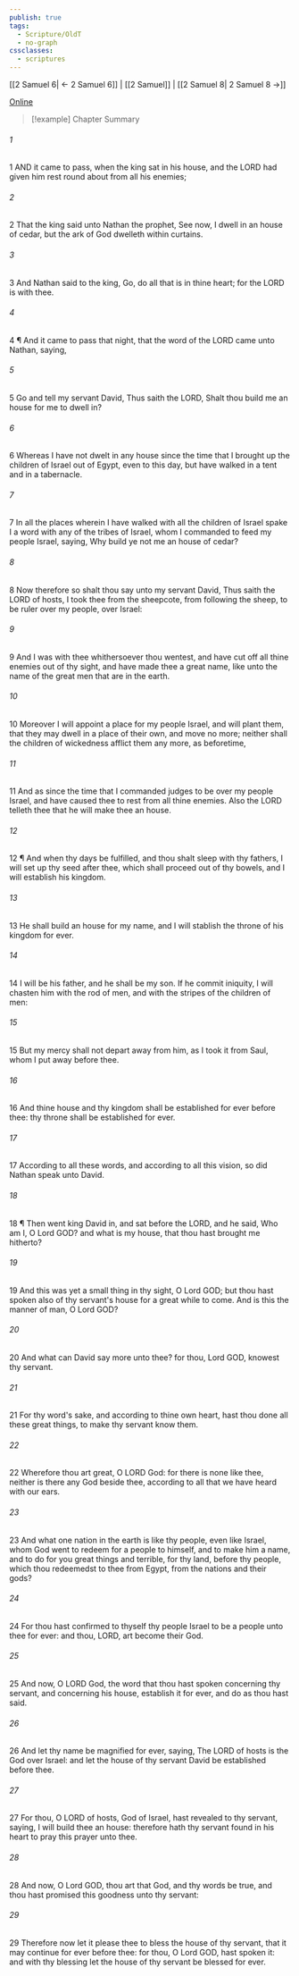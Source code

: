 ```yaml
---
publish: true
tags:
  - Scripture/OldT
  - no-graph
cssclasses:
  - scriptures
---
```

[[2 Samuel 6| ← 2 Samuel 6]] | [[2 Samuel]] | [[2 Samuel 8| 2 Samuel 8 →]]

[Online](https://churchofjesuschrist.org/study/scriptures/ot/2-sam/7?lang=eng)

>[!example] Chapter Summary
>
###### 1
1 AND it came to pass, when the king sat in his house, and the LORD had given him rest round about from all his enemies;
###### 2
2 That the king said unto Nathan the prophet, See now, I dwell in an house of cedar, but the ark of God dwelleth within curtains.
###### 3
3 And Nathan said to the king, Go, do all that is in thine heart; for the LORD is with thee.
###### 4
4 ¶ And it came to pass that night, that the word of the LORD came unto Nathan, saying,
###### 5
5 Go and tell my servant David, Thus saith the LORD, Shalt thou build me an house for me to dwell in?
###### 6
6 Whereas I have not dwelt in any house since the time that I brought up the children of Israel out of Egypt, even to this day, but have walked in a tent and in a tabernacle.
###### 7
7 In all the places wherein I have walked with all the children of Israel spake I a word with any of the tribes of Israel, whom I commanded to feed my people Israel, saying, Why build ye not me an house of cedar?
###### 8
8 Now therefore so shalt thou say unto my servant David, Thus saith the LORD of hosts, I took thee from the sheepcote, from following the sheep, to be ruler over my people, over Israel:
###### 9
9 And I was with thee whithersoever thou wentest, and have cut off all thine enemies out of thy sight, and have made thee a great name, like unto the name of the great men that are in the earth.
###### 10
10 Moreover I will appoint a place for my people Israel, and will plant them, that they may dwell in a place of their own, and move no more; neither shall the children of wickedness afflict them any more, as beforetime,
###### 11
11 And as since the time that I commanded judges to be over my people Israel, and have caused thee to rest from all thine enemies.  Also the LORD telleth thee that he will make thee an house.
###### 12
12 ¶ And when thy days be fulfilled, and thou shalt sleep with thy fathers, I will set up thy seed after thee, which shall proceed out of thy bowels, and I will establish his kingdom.
###### 13
13 He shall build an house for my name, and I will stablish the throne of his kingdom for ever.
###### 14
14 I will be his father, and he shall be my son.  If he commit iniquity, I will chasten him with the rod of men, and with the stripes of the children of men:
###### 15
15 But my mercy shall not depart away from him, as I took it from Saul, whom I put away before thee.
###### 16
16 And thine house and thy kingdom shall be established for ever before thee: thy throne shall be established for ever.
###### 17
17 According to all these words, and according to all this vision, so did Nathan speak unto David.
###### 18
18 ¶ Then went king David in, and sat before the LORD, and he said, Who am I, O Lord GOD?  and what is my house, that thou hast brought me hitherto?
###### 19
19 And this was yet a small thing in thy sight, O Lord GOD; but thou hast spoken also of thy servant's house for a great while to come.  And is this the manner of man, O Lord GOD?
###### 20
20 And what can David say more unto thee?  for thou, Lord GOD, knowest thy servant.
###### 21
21 For thy word's sake, and according to thine own heart, hast thou done all these great things, to make thy servant know them.
###### 22
22 Wherefore thou art great, O LORD God: for there is none like thee, neither is there any God beside thee, according to all that we have heard with our ears.
###### 23
23 And what one nation in the earth is like thy people, even like Israel, whom God went to redeem for a people to himself, and to make him a name, and to do for you great things and terrible, for thy land, before thy people, which thou redeemedst to thee from Egypt, from the nations and their gods?
###### 24
24 For thou hast confirmed to thyself thy people Israel to be a people unto thee for ever: and thou, LORD, art become their God.
###### 25
25 And now, O LORD God, the word that thou hast spoken concerning thy servant, and concerning his house, establish it for ever, and do as thou hast said.
###### 26
26 And let thy name be magnified for ever, saying, The LORD of hosts is the God over Israel: and let the house of thy servant David be established before thee.
###### 27
27 For thou, O LORD of hosts, God of Israel, hast revealed to thy servant, saying, I will build thee an house: therefore hath thy servant found in his heart to pray this prayer unto thee.
###### 28
28 And now, O Lord GOD, thou art that God, and thy words be true, and thou hast promised this goodness unto thy servant:
###### 29
29 Therefore now let it please thee to bless the house of thy servant, that it may continue for ever before thee: for thou, O Lord GOD, hast spoken it: and with thy blessing let the house of thy servant be blessed for ever.



